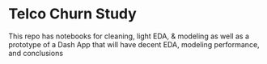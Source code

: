 # Telco Churn Study

This repo has notebooks for cleaning, light EDA, & modeling as well as a prototype of a Dash App that will have decent EDA, modeling performance, and conclusions
